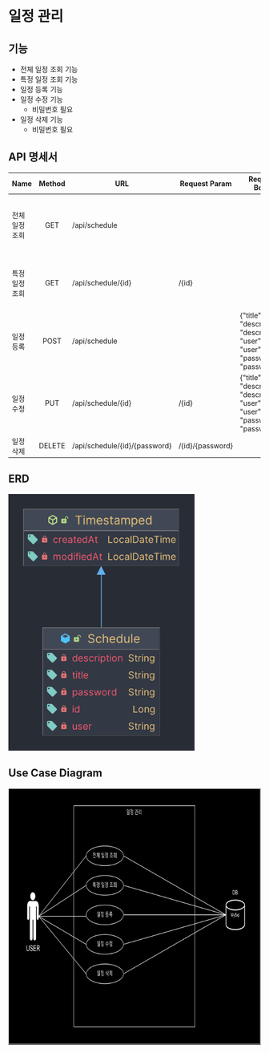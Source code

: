 # 일정 관리

## 기능

+ 전체 일정 조회 기능
+ 특정 일정 조회 기능
+ 일정 등록 기능
+ 일정 수정 기능
    + 비밀번호 필요
+ 일정 삭제 기능
    + 비밀번호 필요

## API 명세서

| Name     | Method | URL                           | Request Param    | Request Body                                                                                         | Response                                                                                              |
|----------|:------:|-------------------------------|------------------|------------------------------------------------------------------------------------------------------|-------------------------------------------------------------------------------------------------------|
| 전체 일정 조회 |  GET   | /api/schedule                 |                  |                                                                                                      | {{"id": "id", <br>"title": "title", <br>"description": "description", <br>"user": "user"},<br> {...}} |
| 특정 일정 조회 |  GET   | /api/schedule/{id}            | /{id}            |                                                                                                      | {"id": "id", <br>"title": "title", <br>"description": "description", <br>"user": "user"}              |
| 일정 등록    |  POST  | /api/schedule                 |                  | {"title": "title",<br> "description": "description",<br> "user": "user",<br> "password": "password"} | {"id": "id", <br>"title": "title", <br>"description": "description", <br>"user": "user"}              |
| 일정 수정    |  PUT   | /api/schedule/{id}            | /{id}            | {"title": "title",<br> "description": "description",<br> "user": "user",<br> "password": "password"} | {"id": "id", <br>"title": "title", <br>"description": "description", <br>"user": "user"}              |
| 일정 삭제    | DELETE | /api/schedule/{id}/{password} | /{id}/{password} |                                                                                                      | {id: {id}}                                                                                            |

## ERD

<img src="resource/entity_ERD.png" alt="ERD" height="512">

## Use Case Diagram

<img src="resource/calendar_useCaseDiagram.drawio.png" alt="UCD" height="512">

